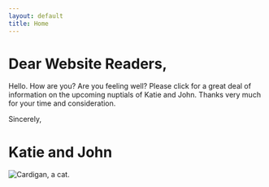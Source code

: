 ```yaml
---
layout: default
title: Home
---
```


# Dear Website Readers,
Hello. How are you? Are you feeling well? Please click for a great deal of information on the upcoming nuptials of Katie and John. Thanks very much for your time and consideration.

Sincerely,
# Katie and John

<div id="about" style="display:none;">We're John and Katie</div>
<div id="location" style="display:none;">It's in New Orleans</div>

<div id="cat" style="display:none;">
![Cardigan, a cat.](/kmarriesj/images/cat.jpg "This is the cat. We think he's quite nice.")
</div>

![Cardigan, a cat.](/kmarriesj/images/cat.jpg "This is the cat. We think he's quite nice.")
